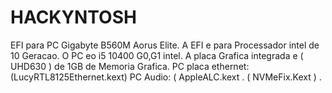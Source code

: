 # HACKYNTOSH
EFI para PC Gigabyte B560M Aorus Elite.
A EFI e para Processador intel de 10 Geracao.
O PC eo i5 10400 G0,G1 intel.
A placa Grafica integrada e ( UHD630 ) de 1GB de Memoria Grafica.
PC placa ethernet: (LucyRTL8125Ethernet.kext)
PC Audio: ( AppleALC.kext .
  ( NVMeFix.Kext ) .
